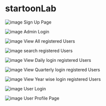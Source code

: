 # startoonLab

![image](https://github.com/user-attachments/assets/90b94beb-a094-4fc3-b606-8b7ff3fff91b)
Sign Up Page

![image](https://github.com/user-attachments/assets/fb9abace-2fc4-46e7-9ec4-d66370c90569)
Admin Login

![image](https://github.com/user-attachments/assets/d8e10e1f-cfe5-4183-8849-819352f5e029)
View All registered Users

![image](https://github.com/user-attachments/assets/84eea78c-43ba-4231-8681-2e5ad340a2e2)
search registered Users

![image](https://github.com/user-attachments/assets/7abd8d7a-0011-4e60-a921-d2fff4ca54ce)
View Daily login  registered Users

![image](https://github.com/user-attachments/assets/97239413-19bf-4a81-83b3-96124fa6a3ca)
View Quarterly login  registered Users

![image](https://github.com/user-attachments/assets/bf11aa96-b927-4959-a8f7-4f7cfb5338f6)
View Year wise login  registered Users

![image](https://github.com/user-attachments/assets/63e90094-a3ef-4530-b002-45192f2bba48)
User Login

![image](https://github.com/user-attachments/assets/e255556e-3238-48e6-9f9e-cc0e91019749)
User Profile Page






